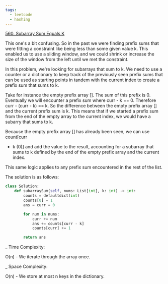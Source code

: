 ```yaml
---
tags:
  - leetcode
  - hashing
---
```


<a href="https://leetcode.com/problems/subarray-sum-equals-k/"> 560. Subarray
Sum Equals K</a>

This one's a bit confusing. So in the past we were finding prefix sums that were
fitting a constraint like being less than some given value k. This enabled us to
use a sliding window, and we could shrink or increase the size of the window
from the left until we met the constraint.

In this problem, we're looking for subarrays that sum to k. We need to use a
counter or a dictionary to keep track of the previously seen prefix sums that
can be used as starting points in tandem with the current index to create a
prefix sum that sums to k.

Take for instance the empty prefix array []. The sum of this prefix is 0.
Eventually we will encounter a prefix sum where curr - k == 0. Therefore curr -
(curr - k) == k. So the difference between the empty prefix array [] and the
current prefix sum is k. This means that if we started a prefix sum from the end
of the empty array to the current index, we would have a subarry that sums to k.

Because the empty prefix array [] has already been seen, we can use count[curr

- k (0)] and add the value to the result, accounting for a subarray that sums to
  k defined by the end of the empty prefix array and the current index.

This same logic applies to any prefix sum encountered in the rest of the list.

The solution is as follows:

```python
class Solution:
    def subarraySum(self, nums: List[int], k: int) -> int:
        counts = defaultdict(int)
        counts[0] = 1
        ans = curr = 0

        for num in nums:
            curr += num
            ans += counts[curr - k]
            counts[curr] += 1

        return ans
```

\_ Time Complexity:

O(n) - We iterate through the array once.

\_ Space Complexity:

O(n) - We store at most n keys in the dictionary.
